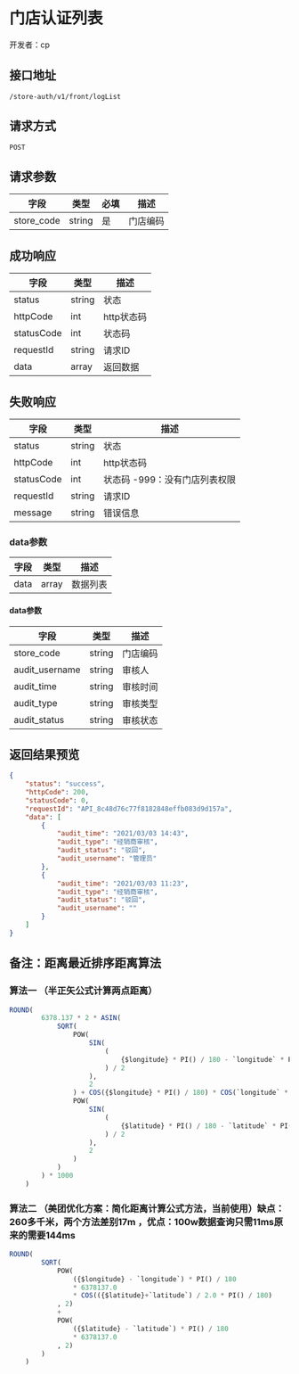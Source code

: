 # 门店认证列表

开发者：cp

## 接口地址

`/store-auth/v1/front/logList`

## 请求方式

`POST`

## 请求参数

| 字段 | 类型   | 必填 | 描述     |
| ---- | ------ | ---- | -------- |
| store_code  | string    | 是   | 门店编码   |

## 成功响应

| 字段       | 类型    | 描述        |
| ---------- | ------- | ----------- |
| status    | string  | 状态    |
| httpCode     | int  | http状态码    |
| statusCode | int  | 状态码 |
| requestId | string  | 请求ID |
| data  | array  | 返回数据      |

## 失败响应

| 字段       | 类型    | 描述        |
| ---------- | ------- | ----------- |
| status    | string  | 状态    |
| httpCode     | int  | http状态码    |
| statusCode | int  | 状态码 -999：没有门店列表权限 |
| requestId | string  | 请求ID |
| message  | string  | 错误信息      |

### data参数

| 字段 | 类型 | 描述 |
| --- | --- | --- |
| data | array | 数据列表 |

#### data参数

| 字段 | 类型 | 描述 |
| --- | --- | --- |
| store_code | string | 门店编码 |
| audit_username | string | 审核人 |
| audit_time | string | 审核时间 |
| audit_type | string | 审核类型 |
| audit_status | string | 审核状态 |


## 返回结果预览

```json
{
    "status": "success",
    "httpCode": 200,
    "statusCode": 0,
    "requestId": "API_8c48d76c77f8182848effb083d9d157a",
    "data": [
        {
            "audit_time": "2021/03/03 14:43",
            "audit_type": "经销商审核",
            "audit_status": "驳回",
            "audit_username": "管理员"
        },
        {
            "audit_time": "2021/03/03 11:23",
            "audit_type": "经销商审核",
            "audit_status": "驳回",
            "audit_username": ""
        }
    ]
}
```
## 备注：距离最近排序距离算法
### 算法一 （半正矢公式计算两点距离）

```sql
ROUND(
        6378.137 * 2 * ASIN(
            SQRT(
                POW(
                    SIN(
                        (
                            {$longitude} * PI() / 180 - `longitude` * PI() / 180
                        ) / 2
                    ),
                    2
                ) + COS({$longitude} * PI() / 180) * COS(`longitude` * PI() / 180) * 
                POW(
                    SIN(
                        (
                            {$latitude} * PI() / 180 - `latitude` * PI() / 180
                        ) / 2
                    ),
                    2
                )
            )
        ) * 1000
    )
```
### 算法二 （美团优化方案：简化距离计算公式方法，当前使用）缺点：260多千米，两个方法差别17m ，优点：100w数据查询只需11ms原来的需要144ms
```sql
ROUND(
        SQRT(
            POW(
                ({$longitude} - `longitude`) * PI() / 180 
                * 6378137.0 
                * COS(({$latitude}+`latitude`) / 2.0 * PI() / 180)
            , 2)
            +
            POW(
                ({$latitude} - `latitude`) * PI() / 180 
                * 6378137.0
            , 2)
        )
    )
```



